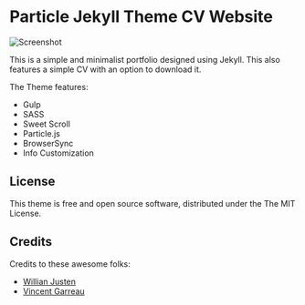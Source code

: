 # Particle Jekyll Theme CV Website

![Screenshot](https://github.com/Oce11us/Oce11us.github.io/blob/master/webpage_screenshot.PNG)

This is a simple and minimalist portfolio designed using Jekyll. This also features a simple CV with an option to download it.

The Theme features:

- Gulp
- SASS
- Sweet Scroll
- Particle.js
- BrowserSync
- Info Customization

## License

This theme is free and open source software, distributed under the The MIT License.

## Credits

Credits to these awesome folks:
- [Willian Justen](https://github.com/willianjusten/will-jekyll-template)
- [Vincent Garreau](https://github.com/VincentGarreau/particles.js/)
